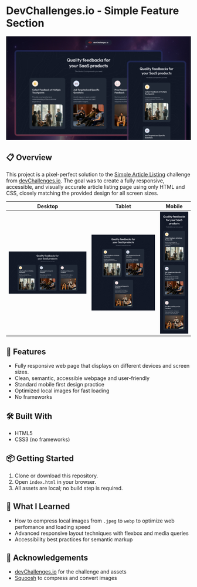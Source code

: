 # DevChallenges.io - Simple Feature Section

<div align="center">
  <img src="./thumbnail.jpg" alt="Simple Feature Section Screenshot" width="600"/>
</div>

## 📋 Overview

This project is a pixel-perfect solution to the [Simple Article Listing](https://devchallenges.io/challenge/simple-feature-section-challenge) challenge from [devChallenges.io](https://devchallenges.io/). The goal was to create a fully responsive, accessible, and visually accurate article listing page using only HTML and CSS, closely matching the provided design for all screen sizes.

| Desktop | Tablet | Mobile |
| ------- | ------ | ------ |
| ![Desktop](./design/Desktop_1350px.jpg) | ![Tablet](./design/Tablet_1024px.jpg) | ![Mobile](./design/Mobile_412px.jpg) |

## 🚀 Features

- Fully responsive web page that displays on different devices and screen sizes.
- Clean, semantic, accessible webpage and user-friendly
- Standard mobile first design practice
- Optimized local images for fast loading
- No frameworks

## 🛠️ Built With

- HTML5
- CSS3 (no frameworks)

## 📦 Getting Started

1. Clone or download this repository.
2. Open `index.html` in your browser.
3. All assets are local; no build step is required.

## 🧠 What I Learned

- How to compress local images from `.jpeg` to `webp` to optimize web perfomance and loading speed
- Advanced responsive layout techniques with flexbox and media queries
- Accessibility best practices for semantic markup

## 🙏 Acknowledgements

- [devChallenges.io](https://devchallenges.io/) for the challenge and assets
- [Squoosh](https://squoosh.app/) to compress and convert images

